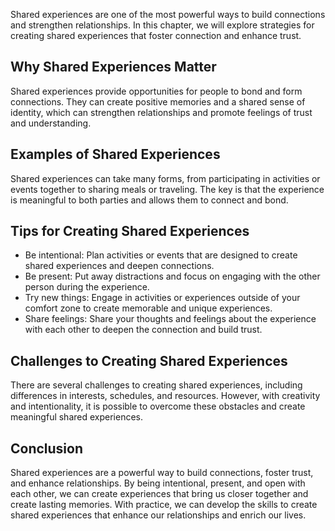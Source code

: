 
Shared experiences are one of the most powerful ways to build connections and strengthen relationships. In this chapter, we will explore strategies for creating shared experiences that foster connection and enhance trust.

Why Shared Experiences Matter
-----------------------------

Shared experiences provide opportunities for people to bond and form connections. They can create positive memories and a shared sense of identity, which can strengthen relationships and promote feelings of trust and understanding.

Examples of Shared Experiences
------------------------------

Shared experiences can take many forms, from participating in activities or events together to sharing meals or traveling. The key is that the experience is meaningful to both parties and allows them to connect and bond.

Tips for Creating Shared Experiences
------------------------------------

* Be intentional: Plan activities or events that are designed to create shared experiences and deepen connections.
* Be present: Put away distractions and focus on engaging with the other person during the experience.
* Try new things: Engage in activities or experiences outside of your comfort zone to create memorable and unique experiences.
* Share feelings: Share your thoughts and feelings about the experience with each other to deepen the connection and build trust.

Challenges to Creating Shared Experiences
-----------------------------------------

There are several challenges to creating shared experiences, including differences in interests, schedules, and resources. However, with creativity and intentionality, it is possible to overcome these obstacles and create meaningful shared experiences.

Conclusion
----------

Shared experiences are a powerful way to build connections, foster trust, and enhance relationships. By being intentional, present, and open with each other, we can create experiences that bring us closer together and create lasting memories. With practice, we can develop the skills to create shared experiences that enhance our relationships and enrich our lives.
